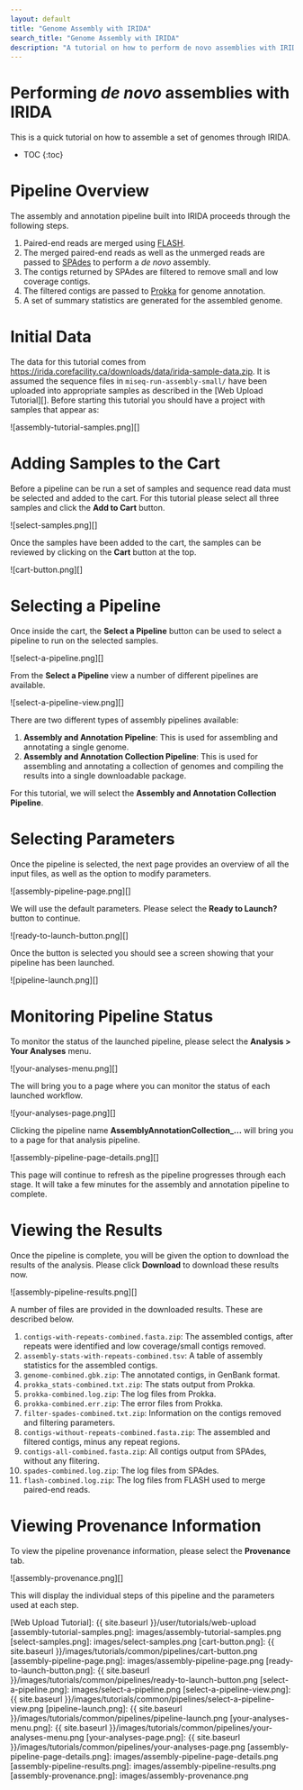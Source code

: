 ```yaml
---
layout: default
title: "Genome Assembly with IRIDA"
search_title: "Genome Assembly with IRIDA"
description: "A tutorial on how to perform de novo assemblies with IRIDA."
---
```


Performing *de novo* assemblies with IRIDA
==========================================

This is a quick tutorial on how to assemble a set of genomes through IRIDA.

* TOC
{:toc}

Pipeline Overview
=================

The assembly and annotation pipeline built into IRIDA proceeds through the following steps.

1. Paired-end reads are merged using [FLASH][].
2. The merged paired-end reads as well as the unmerged reads are passed to [SPAdes][] to perform a *de novo* assembly.
3. The contigs returned by SPAdes are filtered to remove small and low coverage contigs.
4. The filtered contigs are passed to [Prokka][] for genome annotation.
5. A set of summary statistics are generated for the assembled genome.

Initial Data
============

The data for this tutorial comes from <https://irida.corefacility.ca/downloads/data/irida-sample-data.zip>.  It is assumed the sequence files in `miseq-run-assembly-small/` have been uploaded into appropriate samples as described in the [Web Upload Tutorial][].  Before starting this tutorial you should have a project with samples that appear as:

![assembly-tutorial-samples.png][]

Adding Samples to the Cart
==========================

Before a pipeline can be run a set of samples and sequence read data must be selected and added to the cart.  For this tutorial please select all three samples and click the **Add to Cart** button.

![select-samples.png][]

Once the samples have been added to the cart, the samples can be reviewed by clicking on the **Cart** button at the top.

![cart-button.png][]

Selecting a Pipeline
====================

Once inside the cart, the **Select a Pipeline** button can be used to select a pipeline to run on the selected samples.

![select-a-pipeline.png][]

From the **Select a Pipeline** view a number of different pipelines are available.

![select-a-pipeline-view.png][]

There are two different types of assembly pipelines available:

1. **Assembly and Annotation Pipeline**:  This is used for assembling and annotating a single genome.
2. **Assembly and Annotation Collection Pipeline**:  This is used for assembling and annotating a collection of genomes and compiling the results into a single downloadable package.

For this tutorial, we will select the **Assembly and Annotation Collection Pipeline**.

Selecting Parameters
====================

Once the pipeline is selected, the next page provides an overview of all the input files, as well as the option to modify parameters.

![assembly-pipeline-page.png][]

We will use the default parameters.  Please select the **Ready to Launch?** button to continue.

![ready-to-launch-button.png][]

Once the button is selected you should see a screen showing that your pipeline has been launched.

![pipeline-launch.png][]

Monitoring Pipeline Status
==========================

To monitor the status of the launched pipeline, please select the **Analysis > Your Analyses** menu.

![your-analyses-menu.png][]

The will bring you to a page where you can monitor the status of each launched workflow.

![your-analyses-page.png][]

Clicking the pipeline name **AssemblyAnnotationCollection_...** will bring you to a page for that analysis pipeline.

![assembly-pipeline-page-details.png][]

This page will continue to refresh as the pipeline progresses through each stage.  It will take a few minutes for the assembly and annotation pipeline to complete.

Viewing the Results
===================

Once the pipeline is complete, you will be given the option to download the results of the analysis.  Please click **Download** to download these results now.

![assembly-pipeline-results.png][]

A number of files are provided in the downloaded results.  These are described below.

1. `contigs-with-repeats-combined.fasta.zip`: The assembled contigs, after repeats were identified and low coverage/small contigs removed.
2. `assembly-stats-with-repeats-combined.tsv`: A table of assembly statistics for the assembled contigs.
3. `genome-combined.gbk.zip`:  The annotated contigs, in GenBank format.
4. `prokka_stats-combined.txt.zip`:  The stats output from Prokka.
5. `prokka-combined.log.zip`:  The log files from Prokka.
6. `prokka-combined.err.zip`:  The error files from Prokka.
7. `filter-spades-combined.txt.zip`:  Information on the contigs removed and filtering parameters.
8. `contigs-without-repeats-combined.fasta.zip`:  The assembled and filtered contigs, minus any repeat regions.
9. `contigs-all-combined.fasta.zip`:  All contigs output from SPAdes, without any flitering.
10. `spades-combined.log.zip`:  The log files from SPAdes.
11. `flash-combined.log.zip`:  The log files from FLASH used to merge paired-end reads.

Viewing Provenance Information
==============================

To view the pipeline provenance information, please select the **Provenance** tab.

![assembly-provenance.png][]

This will display the individual steps of this pipeline and the parameters used at each step.

[FLASH]: http://ccb.jhu.edu/software/FLASH/
[SPAdes]: http://bioinf.spbau.ru/spades
[Prokka]: http://www.vicbioinformatics.com/software.prokka.shtml
[Web Upload Tutorial]: {{ site.baseurl }}/user/tutorials/web-upload
[assembly-tutorial-samples.png]: images/assembly-tutorial-samples.png
[select-samples.png]: images/select-samples.png
[cart-button.png]: {{ site.baseurl }}/images/tutorials/common/pipelines/cart-button.png
[assembly-pipeline-page.png]: images/assembly-pipeline-page.png
[ready-to-launch-button.png]: {{ site.baseurl }}/images/tutorials/common/pipelines/ready-to-launch-button.png
[select-a-pipeline.png]: images/select-a-pipeline.png
[select-a-pipeline-view.png]: {{ site.baseurl }}/images/tutorials/common/pipelines/select-a-pipeline-view.png
[pipeline-launch.png]: {{ site.baseurl }}/images/tutorials/common/pipelines/pipeline-launch.png
[your-analyses-menu.png]: {{ site.baseurl }}/images/tutorials/common/pipelines/your-analyses-menu.png
[your-analyses-page.png]: {{ site.baseurl }}/images/tutorials/common/pipelines/your-analyses-page.png
[assembly-pipeline-page-details.png]: images/assembly-pipeline-page-details.png
[assembly-pipeline-results.png]: images/assembly-pipeline-results.png
[assembly-provenance.png]: images/assembly-provenance.png
